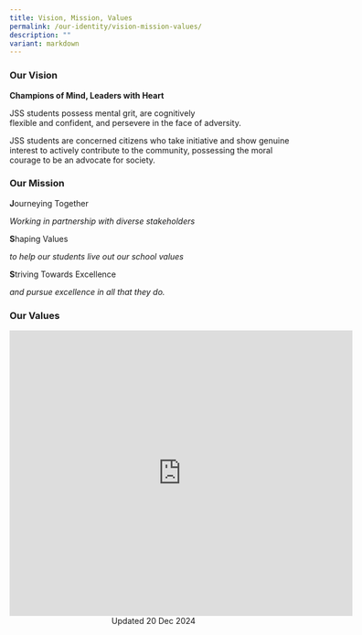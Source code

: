 ```yaml
---
title: Vision, Mission, Values
permalink: /our-identity/vision-mission-values/
description: ""
variant: markdown
---
```

### Our Vision

**Champions of Mind, Leaders with Heart**

JSS students possess mental grit, are cognitively flexible&nbsp;and&nbsp;confident,&nbsp;and persevere in the face of adversity. <br>

JSS students are concerned citizens who take initiative and show genuine interest to actively contribute to the community, possessing the moral courage to be an advocate for society.  

### Our Mission

**J**ourneying Together

*Working in partnership with diverse stakeholders*

**S**haping Values

*to help our students live out our school values*

**S**triving Towards Excellence

*and pursue excellence in all that they do.*

### Our Values

<iframe allowfullscreen="true" height="500" width="600" frameborder="0" src="https://docs.google.com/presentation/d/e/2PACX-1vR6Sq_KbAUMbhy-oATMVwjY3dlXD5SLLEthixyoVbJPkjx1oFU-rvFJ-ahNV7H8w4eZOXeXKL6AIsdy/embed?start=false&amp;loop=true&amp;delayms=10000"></iframe>


<center> Updated 20 Dec 2024 </center>